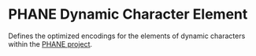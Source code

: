 PHANE Dynamic Character Element
===============================

Defines the optimized encodings for the elements of dynamic characters within the [PHANE project][GitHub-PHANE].

[GitHub-PHANE]: https://github.com/AMNH/PHANE#readme
